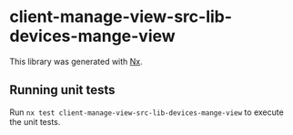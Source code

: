 # client-manage-view-src-lib-devices-mange-view

This library was generated with [Nx](https://nx.dev).

## Running unit tests

Run `nx test client-manage-view-src-lib-devices-mange-view` to execute the unit tests.
